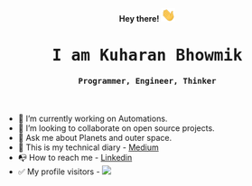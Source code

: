 <p align="center"><b> Hey there! <img src="https://github.com/kuharan/kuharan/blob/master/Hi.gif" width="25px"> </b></p>
<p align="center"><h1 align="center"><samp> I am Kuharan Bhowmik </h1></p>
<p align="center"><h4 align="center"><samp> Programmer, Engineer, Thinker</h4></p>
<br>


- 🤖 I’m currently working on Automations.
- 🚧 I’m looking to collaborate on open source projects.
- 💬 Ask me about Planets and outer space.
- 📑 This is my technical diary - [Medium](https://medium.com/@kuharan)
- 📭 How to reach me - [Linkedin](https://www.linkedin.com/in/kuharan/)
- ✅ My profile visitors - ![](https://visitor-badge.glitch.me/badge?page_id=kuharan.kuharan)
